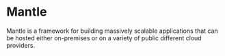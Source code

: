 Mantle
======

Mantle is a framework for building massively scalable applications that can be hosted either on-premises or on a variety of public different cloud providers.

